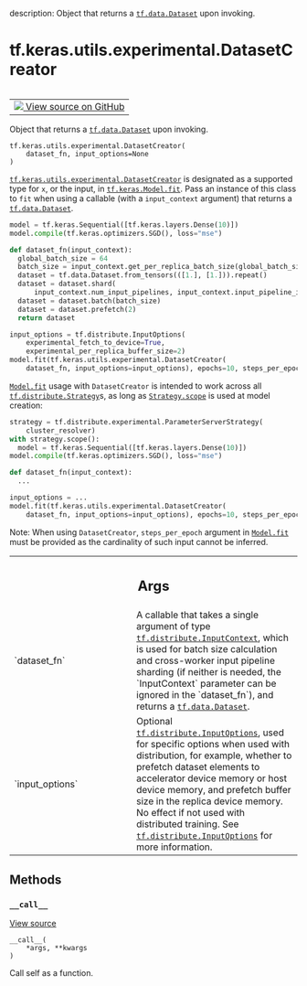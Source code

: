 description: Object that returns a <a href="../../../../tf/data/Dataset.md"><code>tf.data.Dataset</code></a> upon invoking.

<div itemscope itemtype="http://developers.google.com/ReferenceObject">
<meta itemprop="name" content="tf.keras.utils.experimental.DatasetCreator" />
<meta itemprop="path" content="Stable" />
<meta itemprop="property" content="__call__"/>
<meta itemprop="property" content="__init__"/>
</div>

# tf.keras.utils.experimental.DatasetCreator

<!-- Insert buttons and diff -->

<table class="tfo-notebook-buttons tfo-api nocontent" align="left">
<td>
  <a target="_blank" href="https://github.com/keras-team/keras/tree/v2.15.0/keras/utils/dataset_creator.py#L24-L116">
    <img src="https://www.tensorflow.org/images/GitHub-Mark-32px.png" />
    View source on GitHub
  </a>
</td>
</table>



Object that returns a <a href="../../../../tf/data/Dataset.md"><code>tf.data.Dataset</code></a> upon invoking.

<pre class="devsite-click-to-copy prettyprint lang-py tfo-signature-link">
<code>tf.keras.utils.experimental.DatasetCreator(
    dataset_fn, input_options=None
)
</code></pre>



<!-- Placeholder for "Used in" -->

<a href="../../../../tf/keras/utils/experimental/DatasetCreator.md"><code>tf.keras.utils.experimental.DatasetCreator</code></a> is designated as a supported
type for `x`, or the input, in <a href="../../../../tf/keras/Model.md#fit"><code>tf.keras.Model.fit</code></a>. Pass an instance of
this class to `fit` when using a callable (with a `input_context` argument)
that returns a <a href="../../../../tf/data/Dataset.md"><code>tf.data.Dataset</code></a>.

```python
model = tf.keras.Sequential([tf.keras.layers.Dense(10)])
model.compile(tf.keras.optimizers.SGD(), loss="mse")

def dataset_fn(input_context):
  global_batch_size = 64
  batch_size = input_context.get_per_replica_batch_size(global_batch_size)
  dataset = tf.data.Dataset.from_tensors(([1.], [1.])).repeat()
  dataset = dataset.shard(
      input_context.num_input_pipelines, input_context.input_pipeline_id)
  dataset = dataset.batch(batch_size)
  dataset = dataset.prefetch(2)
  return dataset

input_options = tf.distribute.InputOptions(
    experimental_fetch_to_device=True,
    experimental_per_replica_buffer_size=2)
model.fit(tf.keras.utils.experimental.DatasetCreator(
    dataset_fn, input_options=input_options), epochs=10, steps_per_epoch=10)
```

<a href="../../../../tf/keras/Model.md#fit"><code>Model.fit</code></a> usage with `DatasetCreator` is intended to work across all
<a href="../../../../tf/distribute/Strategy.md"><code>tf.distribute.Strategy</code></a>s, as long as <a href="../../../../tf/distribute/MirroredStrategy.md#scope"><code>Strategy.scope</code></a> is used at model
creation:

```python
strategy = tf.distribute.experimental.ParameterServerStrategy(
    cluster_resolver)
with strategy.scope():
  model = tf.keras.Sequential([tf.keras.layers.Dense(10)])
model.compile(tf.keras.optimizers.SGD(), loss="mse")

def dataset_fn(input_context):
  ...

input_options = ...
model.fit(tf.keras.utils.experimental.DatasetCreator(
    dataset_fn, input_options=input_options), epochs=10, steps_per_epoch=10)
```

Note: When using `DatasetCreator`, `steps_per_epoch` argument in <a href="../../../../tf/keras/Model.md#fit"><code>Model.fit</code></a>
must be provided as the cardinality of such input cannot be inferred.

<!-- Tabular view -->
 <table class="responsive fixed orange">
<colgroup><col width="214px"><col></colgroup>
<tr><th colspan="2"><h2 class="add-link">Args</h2></th></tr>

<tr>
<td>
`dataset_fn`<a id="dataset_fn"></a>
</td>
<td>
A callable that takes a single argument of type
<a href="../../../../tf/distribute/InputContext.md"><code>tf.distribute.InputContext</code></a>, which is used for batch size calculation
and cross-worker input pipeline sharding (if neither is needed, the
`InputContext` parameter can be ignored in the `dataset_fn`), and
returns a <a href="../../../../tf/data/Dataset.md"><code>tf.data.Dataset</code></a>.
</td>
</tr><tr>
<td>
`input_options`<a id="input_options"></a>
</td>
<td>
Optional <a href="../../../../tf/distribute/InputOptions.md"><code>tf.distribute.InputOptions</code></a>, used for specific
options when used with distribution, for example, whether to prefetch
dataset elements to accelerator device memory or host device memory, and
prefetch buffer size in the replica device memory. No effect if not used
with distributed training. See <a href="../../../../tf/distribute/InputOptions.md"><code>tf.distribute.InputOptions</code></a> for more
information.
</td>
</tr>
</table>



## Methods

<h3 id="__call__"><code>__call__</code></h3>

<a target="_blank" class="external" href="https://github.com/keras-team/keras/tree/v2.15.0/keras/utils/dataset_creator.py#L107-L116">View source</a>

<pre class="devsite-click-to-copy prettyprint lang-py tfo-signature-link">
<code>__call__(
    *args, **kwargs
)
</code></pre>

Call self as a function.




